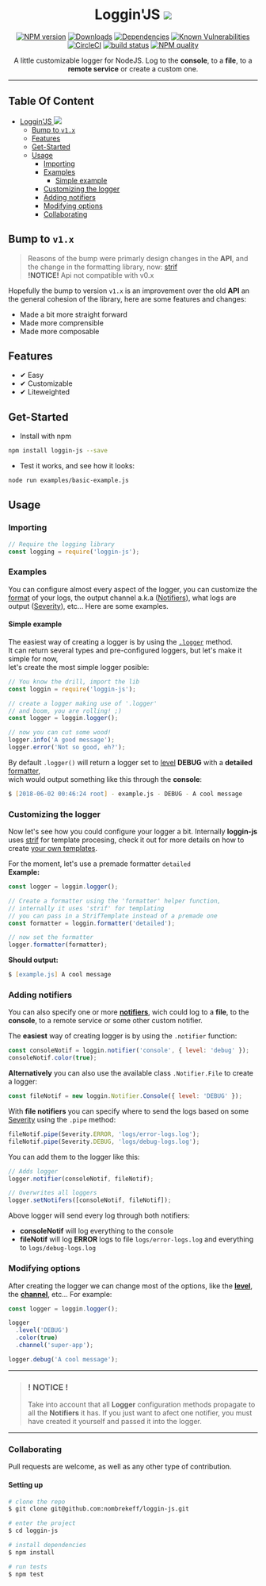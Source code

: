 

<!-- Links -->
[npm-image]: https://img.shields.io/npm/v/loggin-js.svg?style=flat-square
[npm-url]: https://npmjs.org/package/loggin-js

[travis-image]: https://img.shields.io/travis/nombrekeff/loggin-js.svg?style=flat-square
[travis-url]: https://travis-ci.org/nombrekeff/loggin-js

[code-quality-badge]: http://npm.packagequality.com/shield/loggin-js.svg?style=flat-square
[code-quality-link]: https://packagequality.com/#?package=loggin-js

[downloads-badge]: https://img.shields.io/npm/dt/loggin-js.svg?style=flat-square
[downloads-link]: https://www.npmjs.com/package/loggin-js

[dependencies-badge]: https://img.shields.io/david/nombrekeff/loggin-js.svg?style=flat-square
[dependencies-link]: https://david-dm.org/nombrekeff/loggin-js?view=tree

[vulnerabilities-badge]: https://snyk.io/test/npm/loggin-js/badge.svg?style=flat-square
[vulnerabilities-link]: https://snyk.io/test/npm/loggin-js

[docs:severity]: https://github.com/nombrekeff/loggin-js/wiki/Severity
[docs:notifiers]: https://github.com/nombrekeff/loggin-js/wiki/Notifiers
[docs:formatter]: https://github.com/nombrekeff/loggin-js/wiki/formatters
[docs:formatting]: https://github.com/nombrekeff/loggin-js/wiki/formatting
[docs:Logger]: https://github.com/nombrekeff/loggin-js/wiki/logger
[docs:getLogger]: https://github.com/nombrekeff/loggin-js/wiki/getLogger
[docs:channel]: https://github.com/nombrekeff/loggin-js/wiki/channel
[docs:logger-options]: https://github.com/nombrekeff/loggin-js/wiki/logger-options
[docs:helper:logger]: https://github.com/nombrekeff/loggin-js/wiki/helper-logger
[docs:helper:notifier]: https://github.com/nombrekeff/loggin-js/wiki/helper-notifier
[docs:helper:formatter]: https://github.com/nombrekeff/loggin-js/wiki/helper-formatter

<div align="center">

# Loggin'JS ![](https://img.shields.io/badge/PRs-welcome-green.svg)

[![NPM version][npm-image]][npm-url]
[![Downloads][downloads-badge]][downloads-link]
[![Dependencies][dependencies-badge]][dependencies-link]
[![Known Vulnerabilities][vulnerabilities-badge]][vulnerabilities-link]  
[![CircleCI](https://circleci.com/gh/nombrekeff/loggin-js.svg?style=svg)](https://circleci.com/gh/nombrekeff/loggin-js)
[![build status][travis-image]][travis-url]
[![NPM quality][code-quality-badge]][code-quality-link]  
  

<!-- 
[`🔗 Logger`][docs:logger]
[`🔗 Level`][docs:severity]
[`🔗 Channel`][docs:channel]
[`🔗 Formatter`][docs:formatter]
[`🔗 Notifier`][docs:notifiers]
[`🔗 Options`][docs:logger-options] -->

<p>
A little customizable logger for NodeJS.  
Log to the <b>console</b>, to a <b>file</b>, to a <b>remote service</b> or create a custom one.
</p>
</div>

****

## Table Of Content <!-- omit in toc -->
- [Loggin'JS ![](https://img.shields.io/badge/PRs-welcome-green.svg)](#logginjs-httpsimgshieldsiobadgeprs-welcome-greensvg)
  - [Bump to `v1.x`](#bump-to-v1x)
  - [Features](#features)
  - [Get-Started](#get-started)
  - [Usage](#usage)
    - [Importing](#importing)
    - [Examples](#examples)
      - [Simple example](#simple-example)
    - [Customizing the logger](#customizing-the-logger)
    - [Adding notifiers](#adding-notifiers)
    - [Modifying options](#modifying-options)
    - [Collaborating](#collaborating)

## Bump to `v1.x`
> Reasons of the bump were primarly design changes in the **API**, and the change in the formatting library, now: [strif](https://github.com/nombrekeff/strif)  
> **!NOTICE!** Api not compatible with v0.x

Hopefully the bump to version `v1.x` is an improvement over the old **API** an the general cohesion of the library, here are some features and changes:
* Made a bit more straight forward
* Made more comprensible
* Made more composable


## Features
* ✔︎ Easy 
* ✔︎ Customizable
* ✔︎ Liteweighted

## Get-Started
* Install with npm
```bash
npm install loggin-js --save
```

* Test it works, and see how it looks:
```bash
node run examples/basic-example.js
```

## Usage
### Importing
```javascript
// Require the logging library
const logging = require('loggin-js');
```

### Examples
You can configure almost every aspect of the logger, you can customize the [format][docs:formatter] of your logs, the output channel a.k.a ([Notifiers][docs:notifiers]), what logs are output ([Severity][docs:severity]), etc... Here are some examples.

#### Simple example
The easiest way of creating a logger is by using the [`.logger`][docs:helper:logger] method.  
It can return several types and pre-configured loggers, but let's make it simple for now,  
let's create the most simple logger posible:
```js
// You know the drill, import the lib
const loggin = require('loggin-js');

// create a logger making use of '.logger'
// and boom, you are rolling! ;)
const logger = loggin.logger();

// now you can cut some wood!
logger.info('A good message');
logger.error('Not so good, eh?');
```
By default `.logger()` will return a logger set to [level][docs:severity] **DEBUG** with a **detailed** [formatter][docs:formatter],  
wich would output something like this through the **console**:
```zsh
$ [2018-06-02 00:46:24 root] - example.js - DEBUG - A cool message
```

### Customizing the logger
Now let's see how you could configure your logger a bit. Internally **loggin-js** uses [strif](https://github.com/nombrekeff/strif) for template procesing, check it out for more details on how to create [your own templates][docs:formatting].  

For the moment, let's use a premade formatter `detailed`  
**Example:**
```js
const logger = loggin.logger();

// Create a formatter using the 'formatter' helper function,  
// internally it uses 'strif' for templating
// you can pass in a StrifTemplate instead of a premade one
const formatter = loggin.formatter('detailed');

// now set the formatter
logger.formatter(formatter);
```
**Should output:**
```zsh
$ [example.js] A cool message
```

### Adding notifiers
You can also specify one or more [**notifiers**][docs:notifiers], wich could log to a **file**, 
to the **console**, to a remote service or some other custom notifier.

The **easiest** way of creating logger is by using the `.notifier` function:
```js
const consoleNotif = loggin.notifier('console', { level: 'debug' });
consoleNotif.color(true);
```

**Alternatively** you can also use the available class `.Notifier.File` to create a logger: 
```js
const fileNotif = new loggin.Notifier.Console({ level: 'DEBUG' });
```

With **file notifiers** you can specify where to send the logs based on some [Severity][docs:severity] using the `.pipe` method:
```js
fileNotif.pipe(Severity.ERROR, 'logs/error-logs.log');
fileNotif.pipe(Severity.DEBUG, 'logs/debug-logs.log');
```

You can add them to the logger like this:
```js
// Adds logger
logger.notifier(consoleNotif, fileNotif);

// Overwrites all loggers
logger.setNotifers([consoleNotif, fileNotif]);
```
Above logger will send every log through both notifiers:
* **consoleNotif** will log everything to the console
* **fileNotif** will log **ERROR** logs to file `logs/error-logs.log` and everything to `logs/debug-logs.log`


### Modifying options
After creating the logger we can change most of the options, like the [**level**][docs:severity], the [**channel**][docs:channel], etc... For example:
```js
const logger = loggin.logger();

logger
  .level('DEBUG')
  .color(true)
  .channel('super-app');

logger.debug('A cool message');
```
****
> ### ! NOTICE !
> Take into account that all **Logger** configuration methods propagate to all the **Notifiers** it has.
> If you just want to afect one notifier, you must have created it yourself and passed it into the logger.
****

### Collaborating
Pull requests are welcome, as well as any other type of contribution. 

#### Setting up <!-- omit in toc -->
```zsh
# clone the repo
$ git clone git@github.com:nombrekeff/loggin-js.git

# enter the project
$ cd loggin-js

# install dependencies
$ npm install

# run tests
$ npm test
```

[RFC3164]: https://tools.ietf.org/html/rfc3164
